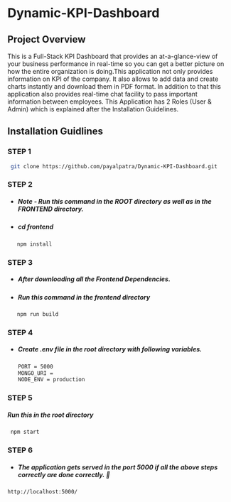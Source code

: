 # Dynamic-KPI-Dashboard
## Project Overview
This is a Full-Stack  KPI Dashboard that provides an at-a-glance-view of your business performance in real-time so you can get a better picture on how the entire 
organization is doing.This application not only provides information on KPI of the company. It also allows to add data and 
create charts instantly and download them in PDF format. In addition to that this application also provides real-time chat facility to pass important information between employees.
 This Application has 2 Roles (User & Admin) which is explained after the Installation Guidelines.
 
 ## Installation Guidlines
 
### STEP 1 

```sh
 git clone https://github.com/payalpatra/Dynamic-KPI-Dashboard.git
```

### STEP 2 

- ##### Note - Run this command in the ROOT directory as well as in the FRONTEND directory.
- ##### cd frontend

```sh
   npm install
```

### STEP 3 

- ##### After downloading all the Frontend Dependencies.
- ##### Run this command in the frontend directory

```sh
   npm run build
```

### STEP 4 

- ##### Create .env file in the root directory with following variables.

  ```sh
  PORT = 5000
  MONGO_URI =
  NODE_ENV = production
  ```

### STEP 5
##### Run this in the root directory

```sh
 npm start
```

### STEP 6

- ##### The application gets served in the port 5000 if all the above steps correctly are done correctly. 🥇

```sh
http://localhost:5000/
```


